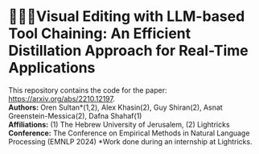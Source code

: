 # **🎥🔧🔗Visual Editing with LLM-based Tool Chaining: An Efficient Distillation Approach for Real-Time Applications**

This repository contains the code for the paper: https://arxiv.org/abs/2210.12197. <br>
**Authors:** Oren Sultan*(1,2), Alex Khasin(2), Guy Shiran(2), Asnat Greenstein-Messica(2), Dafna Shahaf(1) <br>
**Affiliations:** (1) The Hebrew University of Jerusalem, (2) Lightricks <br>
**Conference:** The Conference on Empirical Methods in Natural Language Processing (EMNLP 2024)
*Work done during an internship at Lightricks.
